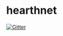 # hearthnet

[![Gitter](https://badges.gitter.im/Join%20Chat.svg)](https://gitter.im/parasitic/hearthnet?utm_source=badge&utm_medium=badge&utm_campaign=pr-badge&utm_content=badge)